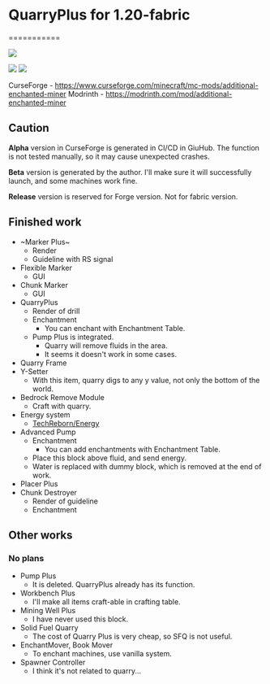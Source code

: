 # QuarryPlus for 1.20-fabric
===========

[![](https://github.com/Kotori316/QuarryPlus/workflows/Build%20Check%20and%20Publish/badge.svg)](https://github.com/Kotori316/QuarryPlus/actions)

[![](http://cf.way2muchnoise.eu/versions/282837.svg)](https://www.curseforge.com/minecraft/mc-mods/additional-enchanted-miner)
[![](http://cf.way2muchnoise.eu/full_282837_downloads.svg)](https://www.curseforge.com/minecraft/mc-mods/additional-enchanted-miner)

CurseForge - https://www.curseforge.com/minecraft/mc-mods/additional-enchanted-miner
Modrinth - https://modrinth.com/mod/additional-enchanted-miner

## Caution

**Alpha** version in CurseForge is generated in CI/CD in GiuHub. The function is not tested manually, so it may cause
unexpected crashes.

**Beta** version is generated by the author. I'll make sure it will successfully launch, and some machines work fine.

**Release** version is reserved for Forge version. Not for fabric version.

## Finished work

* ~Marker Plus~
  * Render
  * Guideline with RS signal
* Flexible Marker
  * GUI
* Chunk Marker
  * GUI
* QuarryPlus
  * Render of drill
  * Enchantment
    * You can enchant with Enchantment Table.
  * Pump Plus is integrated.
    * Quarry will remove fluids in the area.
    * It seems it doesn't work in some cases.
* Quarry Frame
* Y-Setter
  * With this item, quarry digs to any y value, not only the bottom of the world.
* Bedrock Remove Module
  * Craft with quarry.
* Energy system
  * [TechReborn/Energy](https://github.com/TechReborn/Energy)
* Advanced Pump
  * Enchantment
    * You can add enchantments with Enchantment Table.
  * Place this block above fluid, and send energy.
  * Water is replaced with dummy block, which is removed at the end of work.
* Placer Plus
* Chunk Destroyer
  * Render of guideline
  * Enchantment

## Other works

### No plans

* Pump Plus
  * It is deleted. QuarryPlus already has its function.
* Workbench Plus
  * I'll make all items craft-able in crafting table.
* Mining Well Plus
  * I have never used this block.
* Solid Fuel Quarry
  * The cost of Quarry Plus is very cheap, so SFQ is not useful.
* EnchantMover, Book Mover
  * To enchant machines, use vanilla system.
* Spawner Controller
  * I think it's not related to quarry...
